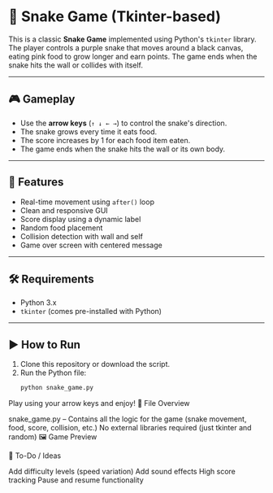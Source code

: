 # 🐍 Snake Game (Tkinter-based)

This is a classic **Snake Game** implemented using Python's `tkinter` library. The player controls a purple snake that moves around a black canvas, eating pink food to grow longer and earn points. The game ends when the snake hits the wall or collides with itself.

---

## 🎮 Gameplay

- Use the **arrow keys** (`↑ ↓ ← →`) to control the snake's direction.
- The snake grows every time it eats food.
- The score increases by 1 for each food item eaten.
- The game ends when the snake hits the wall or its own body.

---

## 🧠 Features

- Real-time movement using `after()` loop
- Clean and responsive GUI
- Score display using a dynamic label
- Random food placement
- Collision detection with wall and self
- Game over screen with centered message

---

## 🛠️ Requirements

- Python 3.x  
- `tkinter` (comes pre-installed with Python)

---

## ▶️ How to Run

1. Clone this repository or download the script.
2. Run the Python file:
   ```bash
   python snake_game.py
Play using your arrow keys and enjoy!
🧾 File Overview

snake_game.py – Contains all the logic for the game (snake movement, food, score, collision, etc.)
No external libraries required (just tkinter and random)
🖼️ Game Preview

📌 To-Do / Ideas

Add difficulty levels (speed variation)
Add sound effects
High score tracking
Pause and resume functionality

